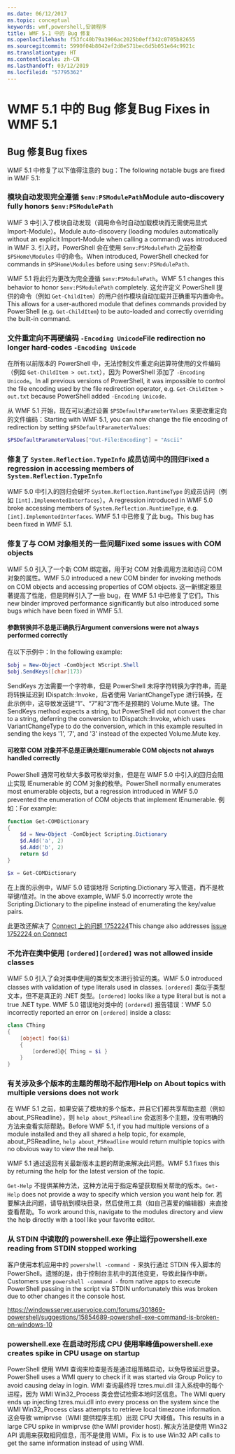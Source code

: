 ```yaml
---
ms.date: 06/12/2017
ms.topic: conceptual
keywords: wmf,powershell,安装程序
title: WMF 5.1 中的 Bug 修复
ms.openlocfilehash: f53fc40b79a3906ac2025b0eff342c0705b82655
ms.sourcegitcommit: 5990f04b8042ef2d8e571bec6d5b051e64c9921c
ms.translationtype: HT
ms.contentlocale: zh-CN
ms.lasthandoff: 03/12/2019
ms.locfileid: "57795362"
---
```

# <a name="bug-fixes-in-wmf-51"></a><span data-ttu-id="2b480-103">WMF 5.1 中的 Bug 修复</span><span class="sxs-lookup"><span data-stu-id="2b480-103">Bug Fixes in WMF 5.1</span></span>

## <a name="bug-fixes"></a><span data-ttu-id="2b480-104">Bug 修复</span><span class="sxs-lookup"><span data-stu-id="2b480-104">Bug fixes</span></span>

<span data-ttu-id="2b480-105">WMF 5.1 中修复了以下值得注意的 bug：</span><span class="sxs-lookup"><span data-stu-id="2b480-105">The following notable bugs are fixed in WMF 5.1:</span></span>

### <a name="module-auto-discovery-fully-honors-envpsmodulepath"></a><span data-ttu-id="2b480-106">模块自动发现完全遵循 `$env:PSModulePath`</span><span class="sxs-lookup"><span data-stu-id="2b480-106">Module auto-discovery fully honors `$env:PSModulePath`</span></span>

<span data-ttu-id="2b480-107">WMF 3 中引入了模块自动发现（调用命令时自动加载模块而无需使用显式 Import-Module）。</span><span class="sxs-lookup"><span data-stu-id="2b480-107">Module auto-discovery (loading modules automatically without an explicit Import-Module when calling a command) was introduced in WMF 3.</span></span>
<span data-ttu-id="2b480-108">引入时，PowerShell 会在使用 `$env:PSModulePath` 之前检查 `$PSHome\Modules` 中的命令。</span><span class="sxs-lookup"><span data-stu-id="2b480-108">When introduced, PowerShell checked for commands in `$PSHome\Modules` before using `$env:PSModulePath`.</span></span>

<span data-ttu-id="2b480-109">WMF 5.1 将此行为更改为完全遵循 `$env:PSModulePath`。</span><span class="sxs-lookup"><span data-stu-id="2b480-109">WMF 5.1 changes this behavior to honor `$env:PSModulePath` completely.</span></span>
<span data-ttu-id="2b480-110">这允许定义 PowerShell 提供的命令（例如 `Get-ChildItem`）的用户创作模块自动加载并正确重写内置命令。</span><span class="sxs-lookup"><span data-stu-id="2b480-110">This allows for a user-authored module that defines commands provided by PowerShell (e.g. `Get-ChildItem`) to be auto-loaded and correctly overriding the built-in command.</span></span>

### <a name="file-redirection-no-longer-hard-codes--encoding-unicode"></a><span data-ttu-id="2b480-111">文件重定向不再硬编码 `-Encoding Unicode`</span><span class="sxs-lookup"><span data-stu-id="2b480-111">File redirection no longer hard-codes `-Encoding Unicode`</span></span>

<span data-ttu-id="2b480-112">在所有以前版本的 PowerShell 中，无法控制文件重定向运算符使用的文件编码（例如 `Get-ChildItem > out.txt`），因为 PowerShell 添加了 `-Encoding Unicode`。</span><span class="sxs-lookup"><span data-stu-id="2b480-112">In all previous versions of PowerShell, it was impossible to control the file encoding used by the file redirection operator, e.g. `Get-ChildItem > out.txt` because PowerShell added `-Encoding Unicode`.</span></span>

<span data-ttu-id="2b480-113">从 WMF 5.1 开始，现在可以通过设置 `$PSDefaultParameterValues` 来更改重定向的文件编码：</span><span class="sxs-lookup"><span data-stu-id="2b480-113">Starting with WMF 5.1, you can now change the file encoding of redirection by setting `$PSDefaultParameterValues`:</span></span>

```powershell
$PSDefaultParameterValues["Out-File:Encoding"] = "Ascii"
```

### <a name="fixed-a-regression-in-accessing-members-of-systemreflectiontypeinfo"></a><span data-ttu-id="2b480-114">修复了 `System.Reflection.TypeInfo` 成员访问中的回归</span><span class="sxs-lookup"><span data-stu-id="2b480-114">Fixed a regression in accessing members of `System.Reflection.TypeInfo`</span></span>

<span data-ttu-id="2b480-115">WMF 5.0 中引入的回归会破坏 `System.Reflection.RuntimeType` 的成员访问（例如 `[int].ImplementedInterfaces`）。</span><span class="sxs-lookup"><span data-stu-id="2b480-115">A regression introduced in WMF 5.0 broke accessing members of `System.Reflection.RuntimeType`, e.g. `[int].ImplementedInterfaces`.</span></span>
<span data-ttu-id="2b480-116">WMF 5.1 中已修复了此 bug。</span><span class="sxs-lookup"><span data-stu-id="2b480-116">This bug has been fixed in WMF 5.1.</span></span>


### <a name="fixed-some-issues-with-com-objects"></a><span data-ttu-id="2b480-117">修复了与 COM 对象相关的一些问题</span><span class="sxs-lookup"><span data-stu-id="2b480-117">Fixed some issues with COM objects</span></span>

<span data-ttu-id="2b480-118">WMF 5.0 引入了一个新 COM 绑定器，用于对 COM 对象调用方法和访问 COM 对象的属性。</span><span class="sxs-lookup"><span data-stu-id="2b480-118">WMF 5.0 introduced a new COM binder for invoking methods on COM objects and accessing properties of COM objects.</span></span>
<span data-ttu-id="2b480-119">这一新绑定器显著提高了性能，但是同样引入了一些 bug，在 WMF 5.1 中已修复了它们。</span><span class="sxs-lookup"><span data-stu-id="2b480-119">This new binder improved performance significantly but also introduced some bugs which have been fixed in WMF 5.1.</span></span>

#### <a name="argument-conversions-were-not-always-performed-correctly"></a><span data-ttu-id="2b480-120">参数转换并不总是正确执行</span><span class="sxs-lookup"><span data-stu-id="2b480-120">Argument conversions were not always performed correctly</span></span>

<span data-ttu-id="2b480-121">在以下示例中：</span><span class="sxs-lookup"><span data-stu-id="2b480-121">In the following example:</span></span>

```powershell
$obj = New-Object -ComObject WScript.Shell
$obj.SendKeys([char]173)
```

<span data-ttu-id="2b480-122">SendKeys 方法需要一个字符串，但是 PowerShell 未将字符转换为字符串，而是将转换延迟到 IDispatch::Invoke，后者使用 VariantChangeType 进行转换，在此示例中，这导致发送键“1”、“7”和“3”而不是预期的 Volume.Mute 键。</span><span class="sxs-lookup"><span data-stu-id="2b480-122">The SendKeys method expects a string, but PowerShell did not convert the char to a string, deferring the conversion to IDispatch::Invoke, which uses VariantChangeType to do the conversion, which in this example resulted in sending the keys '1', '7', and '3' instead of the expected Volume.Mute key.</span></span>

#### <a name="enumerable-com-objects-not-always-handled-correctly"></a><span data-ttu-id="2b480-123">可枚举 COM 对象并不总是正确处理</span><span class="sxs-lookup"><span data-stu-id="2b480-123">Enumerable COM objects not always handled correctly</span></span>

<span data-ttu-id="2b480-124">PowerShell 通常可枚举大多数可枚举对象，但是在 WMF 5.0 中引入的回归会阻止实现 IEnumerable 的 COM 对象的枚举。</span><span class="sxs-lookup"><span data-stu-id="2b480-124">PowerShell normally enumerates most enumerable objects, but a regression introduced in WMF 5.0 prevented the enumeration of COM objects that implement IEnumerable.</span></span>  <span data-ttu-id="2b480-125">例如：</span><span class="sxs-lookup"><span data-stu-id="2b480-125">For example:</span></span>

```powershell
function Get-COMDictionary
{
    $d = New-Object -ComObject Scripting.Dictionary
    $d.Add('a', 2)
    $d.Add('b', 2)
    return $d
}

$x = Get-COMDictionary
```

<span data-ttu-id="2b480-126">在上面的示例中，WMF 5.0 错误地将 Scripting.Dictionary 写入管道，而不是枚举键/值对。</span><span class="sxs-lookup"><span data-stu-id="2b480-126">In the above example, WMF 5.0 incorrectly wrote the Scripting.Dictionary to the pipeline instead of enumerating the key/value pairs.</span></span>

<span data-ttu-id="2b480-127">此更改还解决了 [Connect 上的问题 1752224](https://connect.microsoft.com/PowerShell/feedback/details/1752224)</span><span class="sxs-lookup"><span data-stu-id="2b480-127">This change also addresses [issue 1752224 on Connect](https://connect.microsoft.com/PowerShell/feedback/details/1752224)</span></span>

### <a name="ordered-was-not-allowed-inside-classes"></a><span data-ttu-id="2b480-128">不允许在类中使用 `[ordered]`</span><span class="sxs-lookup"><span data-stu-id="2b480-128">`[ordered]` was not allowed inside classes</span></span>

<span data-ttu-id="2b480-129">WMF 5.0 引入了会对类中使用的类型文本进行验证的类。</span><span class="sxs-lookup"><span data-stu-id="2b480-129">WMF 5.0 introduced classes with validation of type literals used in classes.</span></span>
<span data-ttu-id="2b480-130">`[ordered]` 类似于类型文本，但不是真正的 .NET 类型。</span><span class="sxs-lookup"><span data-stu-id="2b480-130">`[ordered]` looks like a type literal but is not a true .NET type.</span></span>
<span data-ttu-id="2b480-131">WMF 5.0 错误地对类中的 `[ordered]` 报告错误：</span><span class="sxs-lookup"><span data-stu-id="2b480-131">WMF 5.0 incorrectly reported an error on `[ordered]` inside a class:</span></span>

```powershell
class CThing
{
    [object] foo($i)
    {
        [ordered]@{ Thing = $i }
    }
}
```


### <a name="help-on-about-topics-with-multiple-versions-does-not-work"></a><span data-ttu-id="2b480-132">有关涉及多个版本的主题的帮助不起作用</span><span class="sxs-lookup"><span data-stu-id="2b480-132">Help on About topics with multiple versions does not work</span></span>

<span data-ttu-id="2b480-133">在 WMF 5.1 之前，如果安装了模块的多个版本，并且它们都共享帮助主题（例如 about_PSReadline），则 `help about_PSReadline` 会返回多个主题，没有明确的方法来查看实际帮助。</span><span class="sxs-lookup"><span data-stu-id="2b480-133">Before WMF 5.1, if you had multiple versions of a module installed and they all shared a help topic, for example, about_PSReadline, `help about_PSReadline` would return multiple topics with no obvious way to view the real help.</span></span>

<span data-ttu-id="2b480-134">WMF 5.1 通过返回有关最新版本主题的帮助来解决此问题。</span><span class="sxs-lookup"><span data-stu-id="2b480-134">WMF 5.1 fixes this by returning the help for the latest version of the topic.</span></span>

<span data-ttu-id="2b480-135">`Get-Help` 不提供某种方法，这种方法用于指定希望获取相关帮助的版本。</span><span class="sxs-lookup"><span data-stu-id="2b480-135">`Get-Help` does not provide a way to specify which version you want help for.</span></span>
<span data-ttu-id="2b480-136">若要解决此问题，请导航到模块目录，然后使用工具（如自己喜爱的编辑器）来直接查看帮助。</span><span class="sxs-lookup"><span data-stu-id="2b480-136">To work around this, navigate to the modules directory and view the help directly with a tool like your favorite editor.</span></span>

### <a name="powershellexe-reading-from-stdin-stopped-working"></a><span data-ttu-id="2b480-137">从 STDIN 中读取的 powershell.exe 停止运行</span><span class="sxs-lookup"><span data-stu-id="2b480-137">powershell.exe reading from STDIN stopped working</span></span>

<span data-ttu-id="2b480-138">客户使用本机应用中的 `powershell -command -` 来执行通过 STDIN 传入脚本的 PowerShell。遗憾的是，由于控制台主机中的其他变更，导致此操作中断。</span><span class="sxs-lookup"><span data-stu-id="2b480-138">Customers use `powershell -command -` from native apps to execute PowerShell passing in the script via STDIN unfortunately this was broken due to other changes it the console host.</span></span>

https://windowsserver.uservoice.com/forums/301869-powershell/suggestions/15854689-powershell-exe-command-is-broken-on-windows-10

### <a name="powershellexe-creates-spike-in-cpu-usage-on-startup"></a><span data-ttu-id="2b480-139">powershell.exe 在启动时形成 CPU 使用率峰值</span><span class="sxs-lookup"><span data-stu-id="2b480-139">powershell.exe creates spike in CPU usage on startup</span></span>

<span data-ttu-id="2b480-140">PowerShell 使用 WMI 查询来检查是否是通过组策略启动，以免导致延迟登录。</span><span class="sxs-lookup"><span data-stu-id="2b480-140">PowerShell uses a WMI query to check if it was started via Group Policy to avoid causing delay in login.</span></span>
<span data-ttu-id="2b480-141">WMI 查询最终将 tzres.mui.dll 注入系统中的每个进程，因为 WMI Win32_Process 类会尝试检索本地时区信息。</span><span class="sxs-lookup"><span data-stu-id="2b480-141">The WMI query ends up injecting tzres.mui.dll into every process on the system since the WMI Win32_Process class attempts to retrieve local timezone information.</span></span>
<span data-ttu-id="2b480-142">这会导致 wmiprvse（WMI 提供程序主机）出现 CPU 大峰值。</span><span class="sxs-lookup"><span data-stu-id="2b480-142">This results in a large CPU spike in wmiprvse (the WMI provider host).</span></span>
<span data-ttu-id="2b480-143">解决方法是使用 Win32 API 调用来获取相同信息，而不是使用 WMI。</span><span class="sxs-lookup"><span data-stu-id="2b480-143">Fix is to use Win32 API calls to get the same information instead of using WMI.</span></span>
